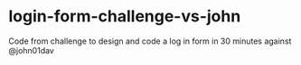 # login-form-challenge-vs-john
Code from challenge to design and code a log in form in 30 minutes against @john01dav
